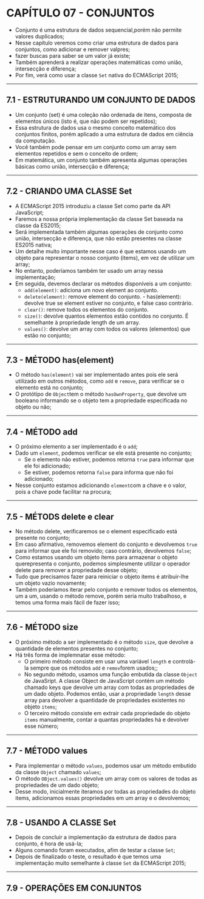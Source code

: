 # CAPÍTULO 07 - CONJUNTOS

- Conjunto é uma estrutura de dados sequencial,porém não permite valores duplicados;
- Nesse capítulo veremos como criar uma estrutura de dados para conjuntos, como adicionar e remover valpres;
- fazer buscas para saber se um valor já existe;
- Também aprenderá a realizar operações matemáticas como união, intersecção e diferença;
- Por fim, verá como usar a classe `Set` nativa do ECMAScript 2015;

---

## 7.1 - ESTRUTURANDO UM CONJUNTO DE DADOS

- Um conjunto (set) é uma coleção não ordenada de itens, composta de elementos únicos (isto é, que não podem ser repetidos);
- Essa estrutura de dados usa o mesmo conceito matemático dos conjuntos finitos, porém aplicado a uma estrutura de dados em ciência da computação.
- Você também pode pensar em um conjunto como um array sem elementos repetidos e sem o conceito de ordem;
- Em matemática, um conjunto também apresenta algumas operações básicas como união, intersecção e diferença;

---

## 7.2 - CRIANDO UMA CLASSE Set

- A ECMAScript 2015 introduziu a classe Set como parte da API JavaScript;
- Faremos a nossa própria implementação da classe Set baseada na classe da ES2015;
- Será implementada também algumas operações de conjunto como união, intersecção e diferença, que não estão presentes na classe ES2015 nativa;
- Um detalhe muito importante nesse caso é que estamos usando um objeto para representar o nosso conjunto (items), em vez de utilizar um array;
- No entanto, poderíamos também ter usado um array nessa implementação;
- Em seguida, devemos declarar os métodos disponíveis a um conjunto:
  - `add(element)`: adiciona um novo element ao conjunto.
  - `delete(element)`: remove element do conjunto. - has(element): devolve true se element estiver no conjunto, e false caso contrário.
  - `clear()`: remove todos os elementos do conjunto.
  - `size()`: devolve quantos elementos estão contidos no conjunto. É semelhante à propriedade length de um array.
  - `values()`: devolve um array com todos os valores (elementos) que estão no conjunto;

---

## 7.3 - MÉTODO has(element)

- O método `has(element)` vai ser implementado antes pois ele será utilizado em outros métodos, como `add` e `remove`, para verificar se o elemento está no conjunto;
- O protótipo de `Object`tem o método `hasOwnProperty`, que devolve um booleano informando se o objeto tem a propriedade especificada no objeto ou não;

---

## 7.4 - MÉTODO add

- O próximo elemento a ser implementado é o `add`;
- Dado um `element`, podemos verificar se ele está presente no conjunto;
  - Se o elemento não estiver, podemos retorna `true` para informar que ele foi adicionado;
  - Se estiver, podemos retorna `false` para informa que não foi adicionado;
- Nesse conjunto estamos adicionando `element`com a chave e o valor, pois a chave pode facilitar na procura;

---

## 7.5 - MÉTODS delete e clear

- No método delete, verificaremos se o element especificado está presente no conjunto;
- Em caso afirmativo, removemos element do conjunto e devolvemos `true` para informar que ele foi removido; caso contrário, devolvemos `false`;
- Como estamos usando um objeto items para armazenar o objeto querepresenta o conjunto, podemos simplesmente utilizar o operador delete para remover a propriedade desse objeto;
- Tudo que precisamos fazer para reiniciar o objeto items é atribuir-lhe um objeto vazio novamente;
- Também poderíamos iterar pelo conjunto e remover todos os elementos, um a um, usando o método remove, porém seria muito trabalhoso, e temos uma forma mais fácil de fazer isso;

---

## 7.6 - MÉTODO size

- O próximo método a ser implementado é o método `size`, que devolve a quantidade de elementos presentes no conjunto;
- Há três forma de implemnatar esse método:
  - O primeiro método consiste em usar uma variável `length` e controlá-la sempre que os métodos `add` e `remov`forem usados;;
  - No segundo método, usamos uma função embutida da classe `Object` de JavaSript. A classe Object de JavaScript contém um método chamado keys que devolve um array com todas as propriedades de um dado objeto. Podemos então, usar a propriedade `length` desse array para devolver a quantidade de propriedades existentes no objeto `items`;
  - O terceiro método consiste em extrair cada propriedade do objeto `items` manualmente, contar a quantas propriedades há e devolver esse número;

---

## 7.7 - MÉTODO values

- Para implementar o método `values`, podemos usar um método embutido da classe `Object` chamado `values`;
- O método `OBject.values()` devolve um array com os valores de todas as propriedades de um dado objeto;
- Desse modo, inicialmente iteramos por todas as propriedades do objeto items, adicionamos essas propriedades em um array e o devolvemos;

---

## 7.8 - USANDO A CLASSE Set

- Depois de concluir a implementação da estrutura de dados para conjunto, é hora de usá-la;
- Alguns comando foram executados, afim de testar a classe `Set`;
- Depois de finalizado o teste, o resultado é que temos uma implementação muito semelhante à classe `Set` da ECMAScript 2015;

---

## 7.9 - OPERAÇÕES EM CONJUNTOS
